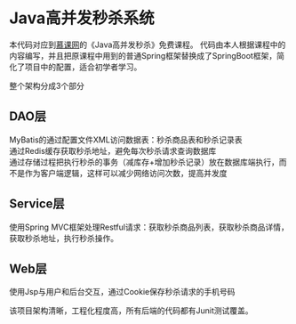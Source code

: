 # Java高并发秒杀系统

本代码对应到[慕课网](https://www.imooc.com)的《Java高并发秒杀》免费课程。
代码由本人根据课程中的内容编写，并且把原课程中用到的普通Spring框架替换成了SpringBoot框架，简化了项目中的配置，适合初学者学习。

整个架构分成3个部分<br>
## DAO层
MyBatis的通过配置文件XML访问数据表：秒杀商品表和秒杀记录表<br>
通过Redis缓存获取秒杀地址，避免每次秒杀请求查询数据库<br>
通过存储过程把执行秒杀的事务（减库存+增加秒杀记录）放在数据库端执行，而不是作为客户端逻辑，这样可以减少网络访问次数，提高并发度<br>

## Service层
使用Spring MVC框架处理Restful请求：获取秒杀商品列表，获取秒杀商品详情，获取秒杀地址，执行秒杀操作。

## Web层
使用Jsp与用户和后台交互，通过Cookie保存秒杀请求的手机号码

该项目架构清晰，工程化程度高，所有后端的代码都有Junit测试覆盖。





